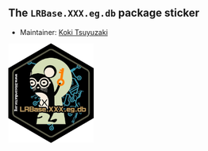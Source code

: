 ## The `LRBase.XXX.eg.db` package sticker

* Maintainer: [Koki Tsuyuzaki](https://github.com/kokitsuyuzaki/)

<img src=LRBase.XXX.eg.db.png height="200">